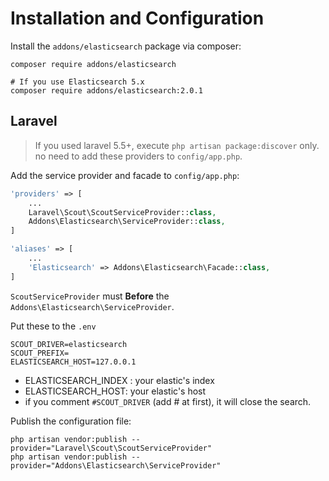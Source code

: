 # Installation and Configuration

Install the `addons/elasticsearch` package via composer:

```shell
composer require addons/elasticsearch

# If you use Elasticsearch 5.x
composer require addons/elasticsearch:2.0.1
```

## Laravel

> If you used laravel 5.5+, execute `php artisan package:discover` only. no need to add these providers to `config/app.php`.

Add the service provider and facade to `config/app.php`:

```php
'providers' => [
    ...
    Laravel\Scout\ScoutServiceProvider::class,
    Addons\Elasticsearch\ServiceProvider::class,
]

'aliases' => [
    ...
    'Elasticsearch' => Addons\Elasticsearch\Facade::class,
]
```

`ScoutServiceProvider` must **Before** the `Addons\Elasticsearch\ServiceProvider`.

Put these to the `.env`

```
SCOUT_DRIVER=elasticsearch
SCOUT_PREFIX=
ELASTICSEARCH_HOST=127.0.0.1
```

- ELASTICSEARCH_INDEX : your elastic's index
- ELASTICSEARCH_HOST: your elastic's host
- if you comment `#SCOUT_DRIVER` (add # at first), it will close the search.


Publish the configuration file:

```shell
php artisan vendor:publish --provider="Laravel\Scout\ScoutServiceProvider"
php artisan vendor:publish --provider="Addons\Elasticsearch\ServiceProvider"
```
